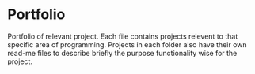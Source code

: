 # Portfolio
Portfolio of relevant project. Each file contains projects relevent to that specific area of programming. Projects in each folder also have their own read-me files to describe briefly the purpose functionality wise for the project.
